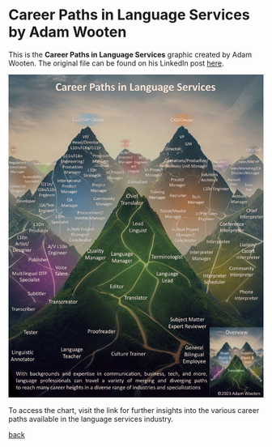 # Career Paths in Language Services by Adam Wooten

This is the **Career Paths in Language Services** graphic created by Adam Wooten. The original file can be found on his LinkedIn post [here](https://www.linkedin.com/posts/adamwooten_translation-localization-activity-7092212339424313344-KyYs).

![Career Paths in Language Services](./careerpath.png)

To access the chart, visit the link for further insights into the various career paths available in the language services industry.

[back](./)
